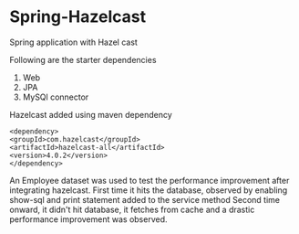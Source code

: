 # Spring-Hazelcast
Spring application with Hazel cast

Following are the starter dependencies
1. Web
2. JPA
3. MySQl connector

Hazelcast added using maven dependency

    <dependency>
	<groupId>com.hazelcast</groupId>
	<artifactId>hazelcast-all</artifactId>
	<version>4.0.2</version>
    </dependency>
    
An Employee dataset was used to test the performance improvement after integrating hazelcast.
First time it hits the database, observed by enabling show-sql and print statement added to the service method
Second time onward, it didn't hit database, it fetches from cache and a drastic performance improvement was observed.
